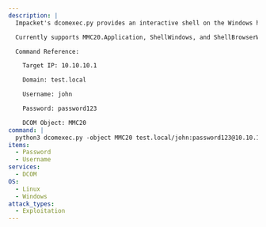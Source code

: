 ```yaml
---
description: |
  Impacket's dcomexec.py provides an interactive shell on the Windows host similar to wmiexec.py, but using varying DCOM endpoints.

  Currently supports MMC20.Application, ShellWindows, and ShellBrowserWindow DCOM objects.

  Command Reference:

  	Target IP: 10.10.10.1

  	Domain: test.local

  	Username: john

  	Password: password123

  	DCOM Object: MMC20
command: |
  python3 dcomexec.py -object MMC20 test.local/john:password123@10.10.10.1
items:
  - Password
  - Username
services:
  - DCOM
OS:
  - Linux
  - Windows
attack_types:
  - Exploitation
---
```

